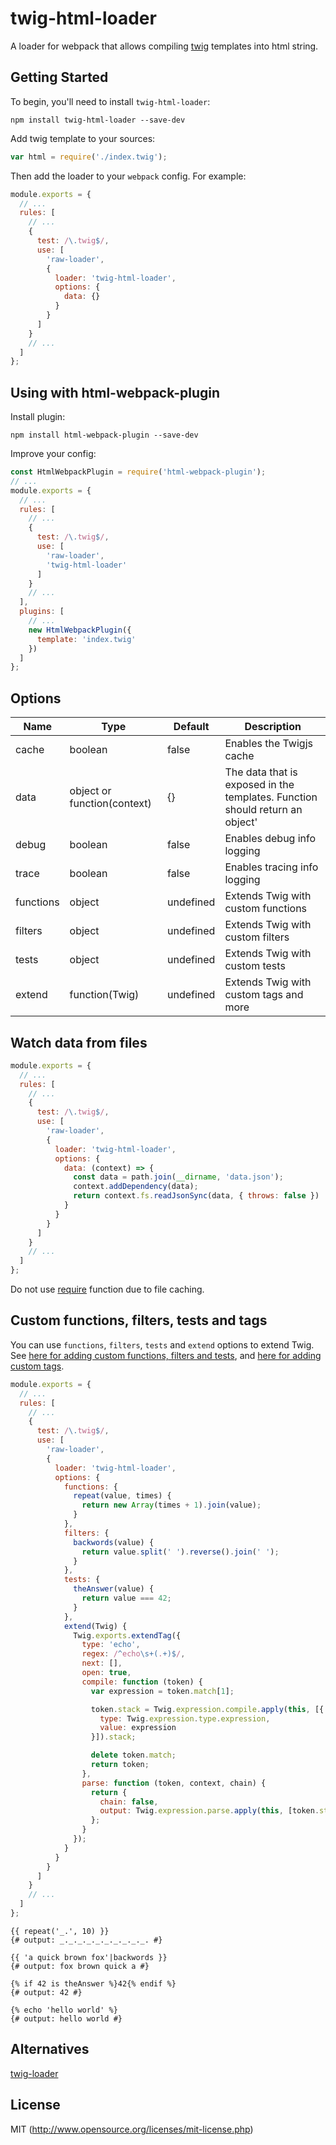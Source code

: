 # twig-html-loader

A loader for webpack that allows compiling [twig](https://twig.symfony.com/) templates into html string.

## Getting Started

To begin, you'll need to install `twig-html-loader`:

```console
npm install twig-html-loader --save-dev
```

Add twig template to your sources:

```js
var html = require('./index.twig');
```

Then add the loader to your `webpack` config. For example:

```js
module.exports = {
  // ...
  rules: [
    // ...
    {
      test: /\.twig$/,
      use: [
        'raw-loader',
        {
          loader: 'twig-html-loader',
          options: {
            data: {}
          }
        }
      ]
    }
    // ...
  ]
};
```


## Using with html-webpack-plugin

Install plugin:

```console
npm install html-webpack-plugin --save-dev
```

Improve your config:

```js
const HtmlWebpackPlugin = require('html-webpack-plugin');
// ...
module.exports = {
  // ...
  rules: [
    // ...
    {
      test: /\.twig$/,
      use: [
        'raw-loader',
        'twig-html-loader'
      ]
    }
    // ...
  ],
  plugins: [
    // ...
    new HtmlWebpackPlugin({
      template: 'index.twig'
    })
  ]
};
```

## Options

|Name|Type|Default|Description|
|--|--|-----|----------|
|cache|boolean|false|Enables the Twigjs cache|
|data|object or function(context)|{}|The data that is exposed in the templates. Function should return an object'|
|debug|boolean|false|Enables debug info logging|
|trace|boolean|false|Enables tracing info logging|
|functions|object|undefined|Extends Twig with custom functions
|filters|object|undefined|Extends Twig with custom filters
|tests|object|undefined|Extends Twig with custom tests
|extend|function(Twig)|undefined|Extends Twig with custom tags and more

## Watch data from files

```js
module.exports = {
  // ...
  rules: [
    // ...
    {
      test: /\.twig$/,
      use: [
        'raw-loader',
        {
          loader: 'twig-html-loader',
          options: {
            data: (context) => {
              const data = path.join(__dirname, 'data.json');
              context.addDependency(data);
              return context.fs.readJsonSync(data, { throws: false }) || {};
            }
          }
        }
      ]
    }
    // ...
  ]
};
```
Do not use [require](https://nodejs.org/api/modules.html#modules_require_id) function due to file caching.

## Custom functions, filters, tests and tags

You can use `functions`, `filters`, `tests` and `extend` options to extend Twig. See [here for adding custom functions, filters and tests](https://github.com/twigjs/twig.js/wiki/Extending-twig.js), and [here for adding custom tags](https://github.com/twigjs/twig.js/wiki/Extending-twig.js-With-Custom-Tags).

```js
module.exports = {
  // ...
  rules: [
    // ...
    {
      test: /\.twig$/,
      use: [
        'raw-loader',
        {
          loader: 'twig-html-loader',
          options: {
            functions: {
              repeat(value, times) {
                return new Array(times + 1).join(value);
              }
            },
            filters: {
              backwords(value) {
                return value.split(' ').reverse().join(' ');
              }
            },
            tests: {
              theAnswer(value) {
                return value === 42;
              }
            },
            extend(Twig) {
              Twig.exports.extendTag({
                type: 'echo',
                regex: /^echo\s+(.+)$/,
                next: [],
                open: true,
                compile: function (token) {
                  var expression = token.match[1];

                  token.stack = Twig.expression.compile.apply(this, [{
                    type: Twig.expression.type.expression,
                    value: expression
                  }]).stack;

                  delete token.match;
                  return token;
                },
                parse: function (token, context, chain) {
                  return {
                    chain: false,
                    output: Twig.expression.parse.apply(this, [token.stack, context])
                  };
                }
              });
            }
          }
        }
      ]
    }
    // ...
  ]
};
```

```
{{ repeat('_.', 10) }}
{# output: _._._._._._._._._._. #}

{{ 'a quick brown fox'|backwords }}
{# output: fox brown quick a #}

{% if 42 is theAnswer %}42{% endif %}
{# output: 42 #}

{% echo 'hello world' %}
{# output: hello world #}
```

## Alternatives

[twig-loader](https://github.com/zimmo-be/twig-loader)

## License

MIT (http://www.opensource.org/licenses/mit-license.php)
